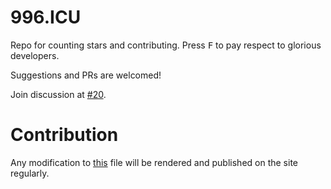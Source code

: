 # 996.ICU

Repo for counting stars and contributing. Press <kbd>F</kbd> to pay respect to glorious developers.

Suggestions and PRs are welcomed!

Join discussion at [#20](https://github.com/996icu/996.ICU/issues/20).

# Contribution

Any modification to [this](https://github.com/996icu/996.ICU/blob/master/zh_CN.md) file will be rendered and published on the site regularly. 
